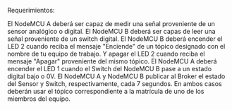 

Requerimientos:

El NodeMCU A deberá ser capaz de medir una señal proveniente de un sensor analógico o digital.
El NodeMCU B deberá ser capas de leer una señal proveniente de un switch digital.
El NodeMCU B deberá encender el LED 2 cuando reciba el mensaje "Enciende" de un tópico designado con el nombre de tu equipo de trabajo. Y apagar el LED 2 cuando reciba el mensaje "Apagar" proveniente del mismo tópico.
El NodeMCU A deberá encender el LED 1 cuando el Switch del NodeMCU B pase a un estado digital bajo o 0V.
El NodeMCU A y NodeMCU B publicar al Broker el estado del Sensor y Switch, respectivamente, cada 7 segundos. En ambos casos deberán usar el tópico correspondiente a la matrícula de uno de los miembros del equipo.
